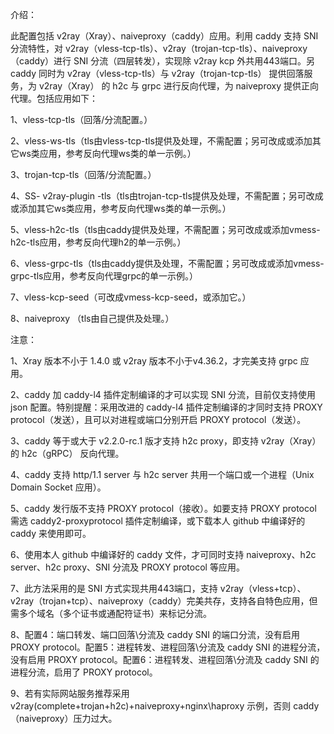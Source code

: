介绍：

此配置包括 v2ray（Xray）、naiveproxy（caddy）应用。利用 caddy 支持 SNI 分流特性，对 v2ray（vless-tcp-tls）、v2ray（trojan-tcp-tls）、naiveproxy（caddy）进行 SNI 分流（四层转发），实现除 v2ray kcp 外共用443端口。另 caddy 同时为 v2ray（vless-tcp-tls）与 v2ray（trojan-tcp-tls） 提供回落服务，为 v2ray（Xray） 的 h2c 与 grpc 进行反向代理，为 naiveproxy 提供正向代理。包括应用如下：

1、vless-tcp-tls（回落/分流配置。）

2、vless-ws-tls（tls由vless-tcp-tls提供及处理，不需配置；另可改成或添加其它ws类应用，参考反向代理ws类的单一示例。）

3、trojan-tcp-tls（回落/分流配置。）

4、SS- v2ray-plugin -tls（tls由trojan-tcp-tls提供及处理，不需配置；另可改成或添加其它ws类应用，参考反向代理ws类的单一示例。）

5、vless-h2c-tls（tls由caddy提供及处理，不需配置；另可改成或添加vmess-h2c-tls应用，参考反向代理h2的单一示例。）

6、vless-grpc-tls（tls由caddy提供及处理，不需配置；另可改成或添加vmess-grpc-tls应用，参考反向代理grpc的单一示例。）

7、vless-kcp-seed（可改成vmess-kcp-seed，或添加它。）

8、naiveproxy （tls由自己提供及处理。）

注意：

1、Xray 版本不小于 1.4.0 或 v2ray 版本不小于v4.36.2，才完美支持 grpc 应用。

2、caddy 加 caddy-l4 插件定制编译的才可以实现 SNI 分流，目前仅支持使用 json 配置。特别提醒：采用改进的 caddy-l4 插件定制编译的才同时支持 PROXY protocol（发送），且可以对进程或端口分别开启 PROXY protocol（发送）。

3、caddy 等于或大于 v2.2.0-rc.1 版才支持 h2c proxy，即支持 v2ray（Xray） 的 h2c（gRPC） 反向代理。

4、caddy 支持 http/1.1 server 与 h2c server 共用一个端口或一个进程（Unix Domain Socket 应用）。

5、caddy 发行版不支持 PROXY protocol（接收）。如要支持 PROXY protocol 需选 caddy2-proxyprotocol 插件定制编译，或下载本人 github 中编译好的 caddy 来使用即可。

6、使用本人 github 中编译好的 caddy 文件，才可同时支持 naiveproxy、h2c server、h2c proxy、SNI 分流及 PROXY protocol 等应用。

7、此方法采用的是 SNI 方式实现共用443端口，支持 v2ray（vless+tcp）、v2ray（trojan+tcp）、naiveproxy（caddy）完美共存，支持各自特色应用，但需多个域名（多个证书或通配符证书）来标记分流。

8、配置4：端口转发、端口回落\分流及 caddy SNI 的端口分流，没有启用 PROXY protocol。配置5：进程转发、进程回落\分流及 caddy SNI 的进程分流，没有启用 PROXY protocol。配置6：进程转发、进程回落\分流及 caddy SNI 的进程分流，启用了 PROXY protocol。

9、若有实际网站服务推荐采用 v2ray(complete+trojan+h2c)+naiveproxy+nginx\haproxy 示例，否则 caddy（naiveproxy）压力过大。
